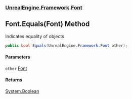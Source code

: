### [UnrealEngine.Framework](UnrealEngine_Framework.md 'UnrealEngine.Framework').[Font](Font.md 'UnrealEngine.Framework.Font')
## Font.Equals(Font) Method
Indicates equality of objects  
```csharp
public bool Equals(UnrealEngine.Framework.Font other);
```
#### Parameters
<a name='UnrealEngine_Framework_Font_Equals(UnrealEngine_Framework_Font)_other'></a>
`other` [Font](Font.md 'UnrealEngine.Framework.Font')  
  
#### Returns
[System.Boolean](https://docs.microsoft.com/en-us/dotnet/api/System.Boolean 'System.Boolean')  
